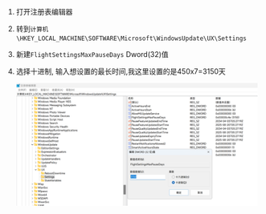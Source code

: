 1. 打开注册表编辑器

2. 转到`计算机\HKEY_LOCAL_MACHINE\SOFTWARE\Microsoft\WindowsUpdate\UX\Settings`

3. 新建`FlightSettingsMaxPauseDays` Dword(32)值

4. 选择十进制, 输入想设置的最长时间,我这里设置的是450x7=3150天

   ![001](001.png)